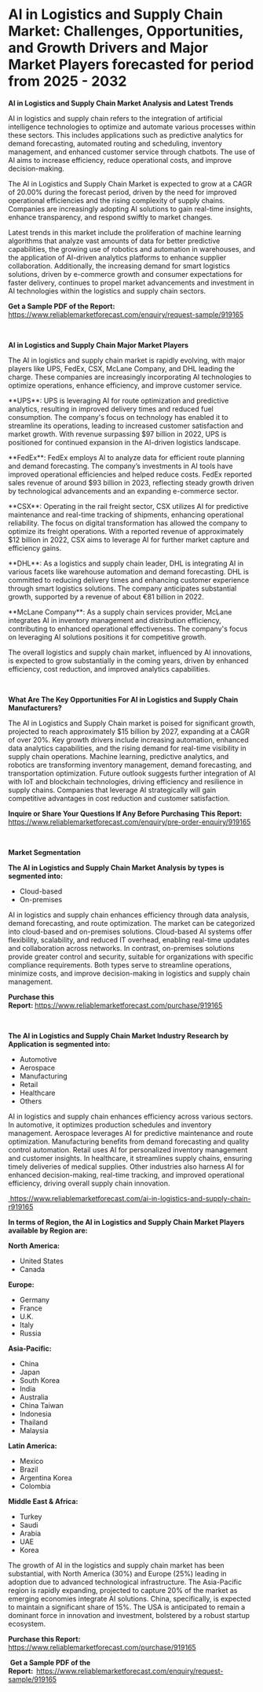 <p><h1>AI in Logistics and Supply Chain Market: Challenges, Opportunities, and Growth Drivers and Major Market Players forecasted for period from 2025 - 2032</h1></p><p><strong>AI in Logistics and Supply Chain Market Analysis and Latest Trends</strong></p>
<p><p>AI in logistics and supply chain refers to the integration of artificial intelligence technologies to optimize and automate various processes within these sectors. This includes applications such as predictive analytics for demand forecasting, automated routing and scheduling, inventory management, and enhanced customer service through chatbots. The use of AI aims to increase efficiency, reduce operational costs, and improve decision-making.</p><p>The AI in Logistics and Supply Chain Market is expected to grow at a CAGR of 20.00% during the forecast period, driven by the need for improved operational efficiencies and the rising complexity of supply chains. Companies are increasingly adopting AI solutions to gain real-time insights, enhance transparency, and respond swiftly to market changes.</p><p>Latest trends in this market include the proliferation of machine learning algorithms that analyze vast amounts of data for better predictive capabilities, the growing use of robotics and automation in warehouses, and the application of AI-driven analytics platforms to enhance supplier collaboration. Additionally, the increasing demand for smart logistics solutions, driven by e-commerce growth and consumer expectations for faster delivery, continues to propel market advancements and investment in AI technologies within the logistics and supply chain sectors.</p></p>
<p><strong>Get a Sample PDF of the Report:&nbsp;</strong> <a href="https://www.reliablemarketforecast.com/enquiry/request-sample/919165?utm_campaign=2450&utm_medium=2&utm_source=Github&utm_content=ia&utm_term=16042025&utm_id=ai-in-logistics-and-supply-chain">https://www.reliablemarketforecast.com/enquiry/request-sample/919165</a></p>
<p>&nbsp;</p>
<p><strong>AI in Logistics and Supply Chain Major Market Players</strong></p>
<p><p>The AI in logistics and supply chain market is rapidly evolving, with major players like UPS, FedEx, CSX, McLane Company, and DHL leading the charge. These companies are increasingly incorporating AI technologies to optimize operations, enhance efficiency, and improve customer service.</p><p>**UPS**: UPS is leveraging AI for route optimization and predictive analytics, resulting in improved delivery times and reduced fuel consumption. The company's focus on technology has enabled it to streamline its operations, leading to increased customer satisfaction and market growth. With revenue surpassing $97 billion in 2022, UPS is positioned for continued expansion in the AI-driven logistics landscape.</p><p>**FedEx**: FedEx employs AI to analyze data for efficient route planning and demand forecasting. The company’s investments in AI tools have improved operational efficiencies and helped reduce costs. FedEx reported sales revenue of around $93 billion in 2023, reflecting steady growth driven by technological advancements and an expanding e-commerce sector.</p><p>**CSX**: Operating in the rail freight sector, CSX utilizes AI for predictive maintenance and real-time tracking of shipments, enhancing operational reliability. The focus on digital transformation has allowed the company to optimize its freight operations. With a reported revenue of approximately $12 billion in 2022, CSX aims to leverage AI for further market capture and efficiency gains.</p><p>**DHL**: As a logistics and supply chain leader, DHL is integrating AI in various facets like warehouse automation and demand forecasting. DHL is committed to reducing delivery times and enhancing customer experience through smart logistics solutions. The company anticipates substantial growth, supported by a revenue of about €81 billion in 2022.</p><p>**McLane Company**: As a supply chain services provider, McLane integrates AI in inventory management and distribution efficiency, contributing to enhanced operational effectiveness. The company's focus on leveraging AI solutions positions it for competitive growth.</p><p>The overall logistics and supply chain market, influenced by AI innovations, is expected to grow substantially in the coming years, driven by enhanced efficiency, cost reduction, and improved analytics capabilities.</p></p>
<p>&nbsp;</p>
<p><strong>What Are The Key Opportunities For AI in Logistics and Supply Chain Manufacturers?</strong></p>
<p><p>The AI in Logistics and Supply Chain market is poised for significant growth, projected to reach approximately $15 billion by 2027, expanding at a CAGR of over 20%. Key growth drivers include increasing automation, enhanced data analytics capabilities, and the rising demand for real-time visibility in supply chain operations. Machine learning, predictive analytics, and robotics are transforming inventory management, demand forecasting, and transportation optimization. Future outlook suggests further integration of AI with IoT and blockchain technologies, driving efficiency and resilience in supply chains. Companies that leverage AI strategically will gain competitive advantages in cost reduction and customer satisfaction.</p></p>
<p><strong>Inquire or Share Your Questions If Any Before Purchasing This Report:</strong> <a href="https://www.reliablemarketforecast.com/enquiry/pre-order-enquiry/919165?utm_campaign=2450&utm_medium=2&utm_source=Github&utm_content=ia&utm_term=16042025&utm_id=ai-in-logistics-and-supply-chain">https://www.reliablemarketforecast.com/enquiry/pre-order-enquiry/919165</a></p>
<p>&nbsp;</p>
<p><strong>Market Segmentation</strong></p>
<p><strong>The AI in Logistics and Supply Chain Market Analysis by types is segmented into:</strong></p>
<p><ul><li>Cloud-based</li><li>On-premises</li></ul></p>
<p><p>AI in logistics and supply chain enhances efficiency through data analysis, demand forecasting, and route optimization. The market can be categorized into cloud-based and on-premises solutions. Cloud-based AI systems offer flexibility, scalability, and reduced IT overhead, enabling real-time updates and collaboration across networks. In contrast, on-premises solutions provide greater control and security, suitable for organizations with specific compliance requirements. Both types serve to streamline operations, minimize costs, and improve decision-making in logistics and supply chain management.</p></p>
<p><strong>Purchase this Report:&nbsp;</strong><a href="https://www.reliablemarketforecast.com/purchase/919165?utm_campaign=2450&utm_medium=2&utm_source=Github&utm_content=ia&utm_term=16042025&utm_id=ai-in-logistics-and-supply-chain">https://www.reliablemarketforecast.com/purchase/919165</a></p>
<p>&nbsp;</p>
<p><strong>The AI in Logistics and Supply Chain Market Industry Research by Application is segmented into:</strong></p>
<p><ul><li>Automotive</li><li>Aerospace</li><li>Manufacturing</li><li>Retail</li><li>Healthcare</li><li>Others</li></ul></p>
<p><p>AI in logistics and supply chain enhances efficiency across various sectors. In automotive, it optimizes production schedules and inventory management. Aerospace leverages AI for predictive maintenance and route optimization. Manufacturing benefits from demand forecasting and quality control automation. Retail uses AI for personalized inventory management and customer insights. In healthcare, it streamlines supply chains, ensuring timely deliveries of medical supplies. Other industries also harness AI for enhanced decision-making, real-time tracking, and improved operational efficiency, driving overall supply chain innovation.</p></p>
<p><a href="https://www.reliablemarketforecast.com/ai-in-logistics-and-supply-chain-r919165?utm_campaign=2450&utm_medium=2&utm_source=Github&utm_content=ia&utm_term=16042025&utm_id=ai-in-logistics-and-supply-chain">&nbsp;https://www.reliablemarketforecast.com/ai-in-logistics-and-supply-chain-r919165</a></p>
<p><strong>In terms of Region, the AI in Logistics and Supply Chain Market Players available by Region are:</strong></p>
<p>
    <p> <strong> North America: </strong>
        <ul>
            <li>United States</li>
            <li>Canada</li>
        </ul>
        </p> 
    <p> <strong> Europe: </strong>
        <ul>
            <li>Germany</li>
            <li>France</li>
            <li>U.K.</li>
            <li>Italy</li>
            <li>Russia</li>
        </ul>
        </p> 
    <p> <strong> Asia-Pacific: </strong>
        <ul>
            <li>China</li>
            <li>Japan</li>
            <li>South Korea</li>
            <li>India</li>
            <li>Australia</li>
            <li>China Taiwan</li>
            <li>Indonesia</li>
            <li>Thailand</li>
            <li>Malaysia</li>
        </ul>
        </p> 
    <p> <strong> Latin America: </strong>
        <ul>
            <li>Mexico</li>
            <li>Brazil</li>
            <li>Argentina Korea</li>
            <li>Colombia</li>
        </ul>
        </p> 
    <p> <strong> Middle East & Africa: </strong>
        <ul>
            <li>Turkey</li>
            <li>Saudi</li>
            <li>Arabia</li>
            <li>UAE</li>
            <li>Korea</li>
        </ul>
    </p>
    </p>
<p><p>The growth of AI in the logistics and supply chain market has been substantial, with North America (30%) and Europe (25%) leading in adoption due to advanced technological infrastructure. The Asia-Pacific region is rapidly expanding, projected to capture 20% of the market as emerging economies integrate AI solutions. China, specifically, is expected to maintain a significant share of 15%. The USA is anticipated to remain a dominant force in innovation and investment, bolstered by a robust startup ecosystem.</p></p>
<p><strong>Purchase this Report: </strong><a href="https://www.reliablemarketforecast.com/purchase/919165?utm_campaign=2450&utm_medium=2&utm_source=Github&utm_content=ia&utm_term=16042025&utm_id=ai-in-logistics-and-supply-chain">https://www.reliablemarketforecast.com/purchase/919165</a></p>
<p>&nbsp;<strong>Get a Sample PDF of the Report:&nbsp;&nbsp;</strong><a href="https://www.reliablemarketforecast.com/enquiry/request-sample/919165?utm_campaign=2450&utm_medium=2&utm_source=Github&utm_content=ia&utm_term=16042025&utm_id=ai-in-logistics-and-supply-chain">https://www.reliablemarketforecast.com/enquiry/request-sample/919165</a></p>
<p><strong></strong></p>
<p><p></p><p></p><p></p></p>